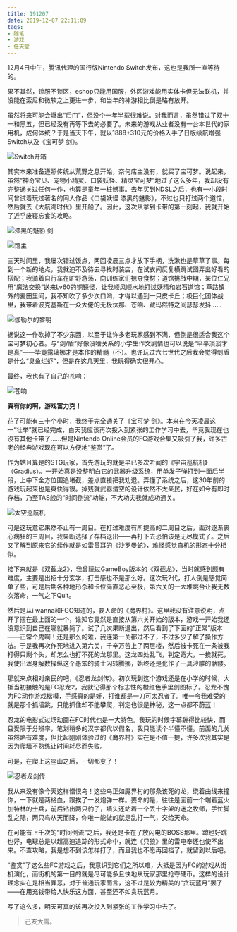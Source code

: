 ```yaml
---
title: 191207
date: 2019-12-07 22:11:09
tags:
- 随笔
- 游戏
- 任天堂
---
```

12月4日中午，腾讯代理的国行版Nintendo Switch发布，这也是我所一直等待的。

果不其然，锁服不锁区，eshop只能用国服，外区游戏能用实体卡但无法联机，并没能在索尼和微软之上更进一步，和当年的神游相比倒是略有放开。

虽然将来可能会爆出“后门”，但没个一年半载很难说。对我而言，虽然错过了双十一和黑五，但已经没有再等下去的必要了。未来的游戏从业者没有一台本世代的家用机，成何体统？于是当天下午，就以1888+310元的价格入手了日版续航增强Switch以及《宝可梦 剑》。

![Switch开箱](http://storage.live.com/items/3550ADEE9AFF19FD!99528:/M2IrfnixCdL4TRj.jpg?authkey=AIbyrqnS5z58phc)

其实本来准备遵照传统从荒野之息开始，奈何店主没有，就买了宝可梦。说起来，虽然“神奇宝贝、宠物小精灵、口袋妖怪、精灵宝可梦”地过了这么多年，我却没有完整通关过任何一作，也算是童年一桩憾事。去年买到NDSL之后，也有一小段时间曾试着玩过著名的同人作品《口袋妖怪 漆黑的魅影》，不过也只打过两个道馆，然后就去《大航海时代》里开船了。因此，这次从拿到卡带的第一刻起，我就开始了近乎废寝忘食的攻略。

![漆黑的魅影 剑](http://storage.live.com/items/3550ADEE9AFF19FD!99527:/qnLSlNHK9fYB1Jj.jpg?authkey=AIbyrqnS5z58phc)

<!-- more -->

![馆主](http://storage.live.com/items/3550ADEE9AFF19FD!99529:/dI5v27siMfJt6Uz.jpg?authkey=AIbyrqnS5z58phc)

三天时间里，我屡次错过饭点，两回凌晨三点才放下手柄，洗漱也是草草了事。每到一个新的地点，我就迫不及待去寻找时装店，在试衣间反复横跳试图弄出好看的搭配；我骑着自行车在旷野游荡，向训练家们掠夺食材；道馆挑战中期，某位仁兄用“魔法交换”送来Lv60的铜镜怪，让我顺风顺水地打过妖精和岩石道馆；草路镇外的麦田里间，我不知吹了多少次口哨，才得以遇到一只皮卡丘；极巨化团体战里，我带着波克基斯在一众大佬的无极汰那、苍响、藏玛然特之间瑟瑟发抖……

![伽勒尔的黎明](http://storage.live.com/items/3550ADEE9AFF19FD!99530:/NITFwGcpgqt8YOl.jpg?authkey=AIbyrqnS5z58phc)

据说这一作砍掉了不少东西，以至于让许多老玩家感到不满，但倒是很适合我这个宝可梦初心者。与“剑/盾”好像没啥关系的小学生作文剧情也可以说是“平平淡淡才是真”——毕竟露璃娜才是本作的精髓（不）。也许玩过六七世代之后我会觉得剑盾是什么“臭鱼烂虾”，但是在这几天里，我玩得确实很开心。

最终，我也有了自己的苍响：

![苍响](http://storage.live.com/items/3550ADEE9AFF19FD!99531:/IZCwoyAxi4R8ua7.jpg?authkey=AIbyrqnS5z58phc)

**真有你的啊，游戏富力克！**

花了可能有三十个小时，我终于完全通关了《宝可梦 剑》。本来在今天凌晨这一“壮举”就已经完成，白天我应该再次投入到紧张的工作学习中去，毕竟我现在也没有其他卡带了……但是Nintendo Online会员的FC游戏合集又吸引了我，许多古老的经典游戏现在可以方便地“鉴赏”了。

作为姑且算是的STG玩家，首先游玩的就是早已多次听闻的《宇宙巡航机》（Gradius）。一开始真是没整明白它的武器升级系统，用单发子弹打到一面后半段，上中下全方位围追堵截，差点直接把我劝退。弄懂了系统之后，这30年前的游戏玩起来也是爽快得很。掉残就武器清空的设计依然不太亲民，好在如今有即时存档，乃至TAS般的“时间倒流”功能，不大功夫我就成功通关。

![太空巡航机](http://storage.live.com/items/3550ADEE9AFF19FD!99532:/xj4VoHQew68MtEd.jpg?authkey=AIbyrqnS5z58phc)

可是这玩意它果然不止有一周目。在打过难度有所提高的二周目之后，面对逐渐丧心病狂的三周目，我果断选择了存档退出——再打下去恐怕该是无尽模式了。之后又了解到原来它的续作就是如雷贯耳的《沙罗曼蛇》，难怪感觉自机的形态十分相似。

接下来就是《双截龙2》，我曾玩过GameBoy版本的《双截龙》，当时就感到颇有难度，主要是出招十分玄学，打击感也不是那么好。这次玩2代，打人倒是感觉简单了些，可是后期各种地形杀和卡位简直恶心至极，第六关的一大堆跳台让我无数次落命，一气之下Quit。

然后是从i wanna和FGO知道的，要人命的《魔界村》。这里我没有注意说明，点开了摆在最上面的一个，谁知它竟然是直接从第六关开始的版本，游戏一开始我还没意识到自己在哪就暴毙了。试了几次果断退出，然后看到了下面的“正常”版本——正常个鬼啊！还是那么的难，我连第一关都过不了，不过多少了解了操作方法。于是我再次作死地进入第六关，千辛万苦上了两层楼，然后被卡死在一条被我打得只剩个头，却怎么也打不死的龙那里。这龙四处乱飞，判定奇大，一挨就死，我使出浑身解数操纵这个愚笨的骑士闪转腾挪，始终还是化作了一具沙雕的骷髅。

那就来点相对亲民的吧，《忍者龙剑传》。初次玩到这个游戏还是在小学的时候，大抵当初接触的是FC忍龙2，我就记得那个标志性的橙红色手里剑图标了。忍龙不愧为FC动作游戏楷模，手感真的是好，打谁都是一刀可太忍者了。唯一令我难受的就是那个抓墙跳，只能抓住却不能攀爬，判定也很是神秘，这一点都不蔚蓝！

忍龙的电影式过场动画在FC时代也是一大特色。我玩的时候字幕蹦得比较快，而且受限于分辨率，笔划稍多的汉字都代以假名，我只能读个半懂不懂。前面的几关虽然略有难度，但比起刚刚体验过的《魔界村》实在是不值一提，许多次我其实是因为爬墙不熟练让时间耗尽而失败。

可是，在爬上这座山之后，一切都变了！

![忍者龙剑传](http://storage.live.com/items/3550ADEE9AFF19FD!99533:/EomCKcdkyxGagJ2.jpg?authkey=AIbyrqnS5z58phc)

我从来没有像今天这样憎恨鸟！这些鸟正如魔界村的那条该死的龙，绕着曲线来撞你，一下就是两格血，跟挨了一发炮弹一样。要命的是，往往是面前一个端着蓝火加特林的士兵，前后钻出两只豹子，墙头还站着一个丢十字架的迷之牧师，手忙脚乱之际，两只鸟从天而降，你唯一能做的就是乱打一气，交给天命。

在可能有上千次的“时间倒流”之后，我还是卡在了放闪电的BOSS那里。蹲也好跳也好，电球总是以超高速追踪的形式命中，就连《只狼》里的雷电奉还也使不出来。不查攻略，我是想不到该怎样打了，而且我也不愿再回档了，就留到以后吧。

“鉴赏”了这么些FC游戏之后，我意识到它们之所以难，大抵是因为FC的游戏从街机演化，而街机的第一目的就是尽可能多且快地从玩家那里抢夺硬币。这样的设计理念实在是相当罪恶，对于普通玩家而言，这不过是较为精美的“贪玩蓝月”罢了——在用充钱带给人快乐这方面，甚至还不如贪玩蓝月。

写了这么多，明天可真的该再次投入到紧张的工作学习中去了。

> 己亥大雪。
